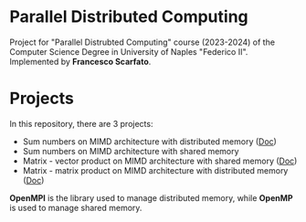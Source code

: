 # Parallel Distributed Computing
Project for "Parallel Distrubted Computing" course (2023-2024) of the Computer Science Degree in University of Naples "Federico II". Implemented by **Francesco Scarfato**.

# Projects
In this repository, there are 3 projects:
* Sum numbers on MIMD architecture with distributed memory ([Doc](https://github.com/fra-scarfato/Parallel-Distributed-Computing/blob/main/sum-numbers-distributed/Documentazione.pdf))
* Sum numbers on MIMD architecture with shared memory
* Matrix - vector product on MIMD architecture with shared memory ([Doc](https://github.com/fra-scarfato/Parallel-Distributed-Computing/blob/main/matrix-vector-shared/Documentazione.pdf))
* Matrix - matrix product on MIMD architecture with distributed memory ([Doc](https://github.com/fra-scarfato/Parallel-Distributed-Computing/blob/main/matrix-matrix-distributed/Documentazione.pdf))

**OpenMPI** is the library used to manage distributed memory, while **OpenMP** is used to manage shared memory.
